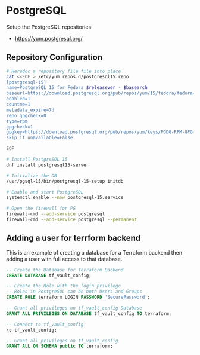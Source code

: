 # PostgreSQL

Setup the PostgreSQL repositories

- https://yum.postgresql.org/

## Repository Configuration

```bash
# Heredoc a repository file file into place
cat <<EOF > /etc/yum.repos.d/postgresql15.repo
[postgresql-15]
name=PostgreSQL 15 for Fedora $releasever - $basearch
baseurl=https://download.postgresql.org/pub/repos/yum/15/fedora/fedora-$releasever-$basearch/
enabled=1
countme=1
metadata_expire=7d
repo_gpgcheck=0
type=rpm
gpgcheck=1
gpgkey=https://download.postgresql.org/pub/repos/yum/keys/PGDG-RPM-GPG-KEY-Fedora
skip_if_unavailable=False

EOF

# Install PostgreSQL 15
dnf install postgresql15-server

# Initialize the DB
/usr/pgsql-15/bin/postgresql-15-setup initdb

# Enable and start PostgreSQL
systemctl enable --now postgresql-15.service

# Open the firewall for PG
firewall-cmd --add-service postgresql
firewall-cmd --add-service postgresql --permanent
```

## Adding a user for terrform backend

This is an example of creating a database for a Terraform backend then adding a user with full access to that database.

```sql
-- Create the Database for Terraform Backend
CREATE DATABASE tf_vault_config;

-- Create the Role with the login privilege
-- Roles in PostgreSQL can be both Users and Groups
CREATE ROLE terraform LOGIN PASSWORD 'SecurePassword';

-- Grant all privileges on tf_vault_config Database
GRANT ALL PRIVILEGES ON DATABASE tf_vault_config TO terraform;

-- Connect to tf_vault_config
\c tf_vault_config;

-- Grant all privileges on tf_vault_config
GRANT ALL ON SCHEMA public TO terraform;
```